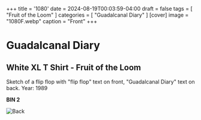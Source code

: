 +++
title = '1080'
date = 2024-08-19T00:03:59-04:00
draft = false
tags = [ "Fruit of the Loom" ]
categories = [ "Guadalcanal Diary" ]
[cover]
image = "1080F.webp"
caption = "Front"
+++
# Guadalcanal Diary
## White XL T Shirt - Fruit of the Loom

Sketch of a flip flop with "flip flop" text on front, "Guadalcanal Diary" text on back. Year: 1989

**BIN 2**

![Back](/1080B.webp)
